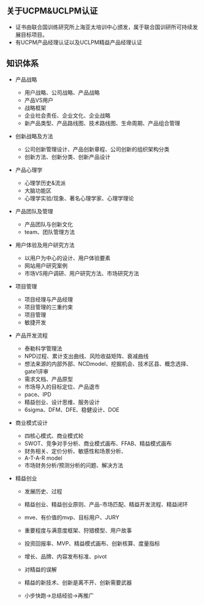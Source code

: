 ## 关于UCPM&UCLPM认证

* 证书由联合国训练研究所上海亚太培训中心颁发，属于联合国训研所可持续发展目标项目。
* 有UCPM产品经理认证以及UCLPM精益产品经理认证

## 知识体系

* 产品战略

  * 用户战略、公司战略、产品战略
  * 产品VS用户
  * 战略框架
  * 企业社会责任、企业文化、企业战略
  * 新产品类型、产品路线图、技术路线图、生命周期、产品组合管理

* 创新战略及方法

  * 公司创新管理设计、产品创新章程、公司创新的组织架构分类
  * 创新方法、创新分类、创新产品设计

* 产品心理学

  * 心理学历史&流派
  * 大脑功能区
  * 心理学实验/现象、著名心理学家、心理学理论

* 产品团队及管理

  * 产品团队与创新文化
  * team、团队管理方法

* 用户体验及用户研究方法

  * 以用户为中心的设计、用户体验要素
  * 网站用户研究案例
  * 市场VS用户调研、用户研究方法、市场研究方法

* 项目管理

  * 项目经理与产品经理
  * 项目管理的三重约束
  * 项目管理
  * 敏捷开发

* 产品开发流程

  * 泰勒科学管理法
  * NPD过程、累计支出曲线、风险收益矩阵、衰减曲线
  * 想法来源的内部外部、NCDmodel、挖掘机会、技术区县、概念选择、gate1评审
  * 需求文档、产品原型
  * 市场导入的目标定位、产品退市
  * pace、IPD
  * 精益创业、设计思维、服务设计
  * 6sigma、DFM、DFE、稳健设计、DOE

* 商业模式设计

  * 四核心模式、商业模式轮
  * SWOT、竞争对手分析、商业模式画布、FFAB、精益模式画布
  * 财务相关、定价分析、敏感性和场景分析、
  * A-T-A-R model
  * 市场财务分析/预测分析的问题、解决方法

* 精益创业

  * 发展历史、过程

  * 精益创业、精益创业原则、产品-市场匹配、精益开发流程、精益闭环

  * mve、有价值的mvp、目标用户、JURY

  * 重要程度与满意度框架、狩猎模型、用户故事

  * 投资回报率、MVP、精益模式画布、创新核算、度量指标

  * 增长、品牌、内容发布标准、pivot

  * 对精益的误解

  * 精益的新技术、创新是离不开、创新需要武器

  * 小步快跑→总结经验→再推广

    